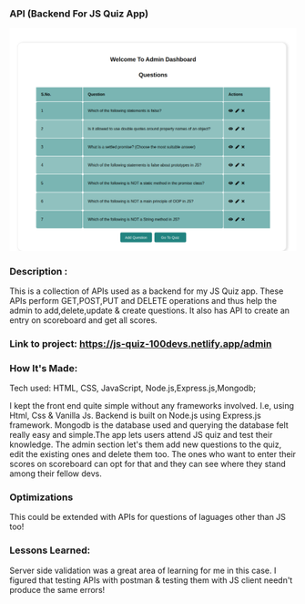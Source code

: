 ### API (Backend For JS Quiz App)

![image](images/quizapp.png)


### Description :
This is a collection of APIs used as a backend for my JS Quiz app. These APIs perform GET,POST,PUT and DELETE operations and thus help the admin to add,delete,update & create questions. It also has API to create an entry on scoreboard and get all scores.

### Link to project: https://js-quiz-100devs.netlify.app/admin

### How It's Made:
Tech used: HTML, CSS, JavaScript, Node.js,Express.js,Mongodb;

I kept the front end quite simple without any frameworks involved. I.e, using Html, Css & Vanilla Js. Backend is built on Node.js using Express.js framework. Mongodb is the database used and querying the database felt really easy and simple.The app lets users attend JS quiz and test their knowledge. The admin section let's them add new questions to the quiz, edit the existing ones and delete them too. The ones who want to enter their scores on scoreboard can opt for that and they can see where they stand among their fellow devs.

### Optimizations
This could be extended with APIs for questions of laguages other than JS too!



### Lessons Learned:
Server side validation was a great area of learning for me in this case. I figured that testing APIs with postman & testing them with JS client needn't produce the same errors!

